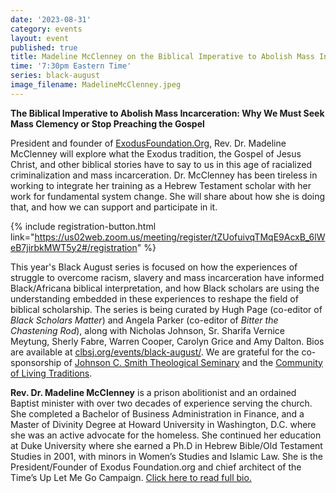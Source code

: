 ```yaml
---
date: '2023-08-31'
category: events
layout: event
published: true
title: Madeline McClenney on the Biblical Imperative to Abolish Mass Incarceration
time: '7:30pm Eastern Time'
series: black-august
image_filename: MadelineMcClenney.jpeg
---
```

**The Biblical Imperative to Abolish Mass Incarceration:
Why We Must Seek Mass Clemency or Stop Preaching the Gospel**

President and founder of [ExodusFoundation.Org](https://exodusfoundation.org/), Rev. Dr. Madeline McClenney will explore what the Exodus tradition, the Gospel of Jesus Christ, and other biblical stories have to say to us in this age of racialized criminalization and mass incarceration. Dr. McClenney has been tireless in working to integrate her training as a Hebrew Testament scholar with her work for fundamental system change. She will share about how she is doing that, and how we can support and participate in it. 

{% include registration-button.html link="https://us02web.zoom.us/meeting/register/tZUofuivqTMqE9AcxB_6lWeB7jirbkMWT5y2#/registration" %}

This year's Black August series is focused on how the experiences of struggle to overcome racism, slavery and mass incarceration have informed Black/Africana biblical interpretation, and how Black scholars are using the understanding embedded in these experiences to reshape the field of biblical scholarship. The series is being curated by Hugh Page (co-editor of _Black Scholars Matter_) and Angela Parker (co-editor of _Bitter the Chastening Rod_), along with Nicholas Johnson, Sr. Sharifa Vernice Meytung, Sherly Fabre, Warren Cooper, Carolyn Grice and Amy Dalton. Bios are available at [clbsj.org/events/black-august/](https://clbsj.org/events/black-august/). We are grateful for the co-sponsorship of [Johnson C. Smith Theological Seminary](https://www.jcsts.org/) and the [Community of Living Traditions](https://www.facebook.com/CLTMultifaith/).

**Rev. Dr. Madeline McClenney** is a prison abolitionist and an ordained Baptist minister with over two decades of experience serving the church. She completed a Bachelor of Business Administration in Finance, and a Master of Divinity Degree at Howard University in Washington, D.C. where she was an active advocate for the homeless. She continued her education at Duke University where she earned a Ph.D in Hebrew Bible/Old Testament Studies in 2001, with minors in Women’s Studies and Islamic Law. She is the President/Founder of Exodus Foundation.org and chief architect of the Time’s Up Let Me Go Campaign. [Click here to read full bio.](https://www.madelinemcclenney.com/about-dr-mcclenney/)
